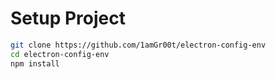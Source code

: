 # Setup Project

```bash
git clone https://github.com/1amGr00t/electron-config-env
cd electron-config-env
npm install
```
